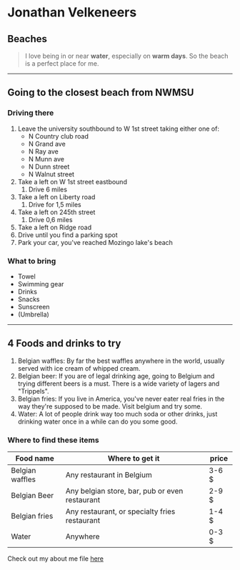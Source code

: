 # Jonathan Velkeneers

## Beaches

> I love being in or near **water**, especially on **warm days**. So the beach is a perfect place for me.

---

## Going to the closest beach from NWMSU

### Driving there

1. Leave the university southbound to W 1st street taking either one of:
   - N Country club road
   - N Grand ave
   - N Ray ave
   - N Munn ave
   - N Dunn street
   - N Walnut street
2. Take a left on W 1st street eastbound
   1. Drive 6 miles
3. Take a left on Liberty road
   1. Drive for 1,5 miles
4. Take a left on 245th street
   1. Drive 0,6 miles
5. Take a left on Ridge road
6. Drive until you find a parking spot
7. Park your car, you've reached Mozingo lake's beach

### What to bring

- Towel
- Swimming gear
- Drinks
- Snacks
- Sunscreen
- (Umbrella)

---

## 4 Foods and drinks to try

1. Belgian waffles: By far the best waffles anywhere in the world, usually served with ice cream of whipped cream.
2. Belgian beer: If you are of legal drinking age, going to Belgium and trying different beers is a must. There is a wide variety of lagers and "Trippels".
3. Belgian fries: If you live in America, you've never eater real fries in the way they're supposed to be made. Visit belgium and try some.
4. Water: A lot of people drink way too much soda or other drinks, just drinking water once in a while can do you some good.

### Where to find these items

| Food name | Where to get it | price |
| --- | --- | --- |
| Belgian waffles | Any restaurant in Belgium | 3-6 $ | 
| Belgian Beer | Any belgian store, bar, pub or even restaurant | 2-9 $ |
| Belgian fries | Any restaurant, or specialty fries restaurant | 1-4 $ |
| Water | Anywhere | 0-3 $ |


Check out my about me file [here](AboutMe.md)